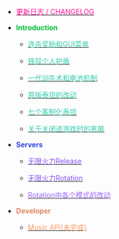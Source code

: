 - [<font color="#FF1199">更新日志 / CHANGELOG</font>](docs/changelog.md)

- <strong><font color="#00BB33">Introduction</font></strong>

  - [<font color="#33CCAA">连杀奖励和GUI菜单</font>](docs/killstreak.md)

  - [<font color="#33CCAA">铁驭个人护盾</font>](docs/pilotshield.md)

  - [<font color="#33CCAA">一代训牛术和电池机制</font>](docs/rodeo.md)

  - [<font color="#33CCAA">原版泰坦的改动</font>](docs/vanillatitan.md)

  - [<font color="#33CCAA">七个客制化泰坦</font>](docs/modifytitan.md)

  - [<font color="#33CCAA">关于关闭进游戏时的黑屏</font>](docs/stop_show_the_fking_docs.md)

- <strong><font color="#3344DD">Servers</font></strong>

  - [<font color="#8855EE">无限火力Release</font>](docs/release.md)

  - [<font color="#8855EE">无限火力Rotation</font>](docs/rotation.md)

  - [<font color="#9966FF">Rotation中各个模式的改动</font>](docs/gamemode.md)

- <strong><font color="#DD8866">Developer</font></strong>

  - [<font color="#FF9966">Music API(未完成)</font>](dev/musicapi.md)